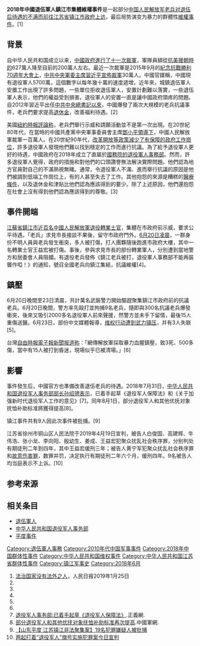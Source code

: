 **2018年中國退伍軍人鎮江市集體維權事件**是一起部分[中国人民解放军老兵对退伍后待遇的不满而前往](../Page/中国人民解放军.md "wikilink")[江苏省](../Page/江苏省.md "wikilink")[镇江市政府上访](../Page/镇江市.md "wikilink")，最后局势演变为暴力的群體性[維權事件](../Page/中國維權運動.md "wikilink")。\[1\]

## 背景

自中华人民共和国成立以来，[中國政府進行了十一次](https://zh.wikipedia.org/wiki/中華人民共和國政府 "wikilink")[裁軍](https://zh.wikipedia.org/wiki/裁軍 "wikilink")，軍隊員額從[抗美援朝時的](https://zh.wikipedia.org/wiki/抗美援朝 "wikilink")627萬人降至目前的200萬人左右。最近一次裁軍是2015年9月的[紀念抗戰勝利70週年大會上](https://zh.wikipedia.org/wiki/纪念中国人民抗日战争暨世界反法西斯战争胜利70周年大会 "wikilink")，[中共中央軍委主席](https://zh.wikipedia.org/wiki/中國共產黨中央軍事委員會主席 "wikilink")[習近平宣佈裁軍](https://zh.wikipedia.org/wiki/習近平 "wikilink")30萬人。中國官媒稱，中國現有退役軍人5700萬，這個數字以每年幾十萬的速度遞增。近年來，城鎮退伍軍人安置工作出現了許多問題，一些單位拒收退伍軍人，安置計劃難以落實，一些退伍軍人表示，他們的權益受到損害。退役軍人的安置一直是讓中國政府頭疼的問題。自2012年習近平出任[中共中央總書記以來](https://zh.wikipedia.org/wiki/中國共產黨中央委員會總書記 "wikilink")，中國爆發了兩次大規模的老兵抗議事件，老兵們要求提高[退休金](../Page/退休金.md "wikilink")，改善福利待遇。\[2\]

美國[紐約時報評論称](https://zh.wikipedia.org/wiki/紐約時報 "wikilink")，老兵們舉行示威和請願活動並不是第一次出現。在20世紀80年代，在當時的中國共產黨中央軍事委員會主席[鄧小平領導下](https://zh.wikipedia.org/wiki/鄧小平 "wikilink")，中國人民解放軍裁軍一百萬人。在20世紀90年代，[改革開放等政策減少了有保障的政府工作崗位](https://zh.wikipedia.org/wiki/改革開放 "wikilink")，許多退役軍人發現他們難以找到穩定的工作而進行抗議。為了給予退役軍人更好的待遇，中國政府在2018年成立了直屬於[國務院的](https://zh.wikipedia.org/wiki/中華人民共和國國務院 "wikilink")[退役軍人事務部](https://zh.wikipedia.org/wiki/退役軍人事務部 "wikilink")。然而，許多退役軍人覺得，政府的措施和對他們的口頭讚譽無法解決實際問題。他們認為地方官員對自己的不滿熟視無睹。通常，令退役軍人不滿、進而舉行抗議的原因是他們被調到低端工作崗位上，有的人甚至失去了工作。其他抱怨的來源是糟糕的[醫療條件](https://zh.wikipedia.org/wiki/醫療條件 "wikilink")，以及退休金和津貼比他們認為應該得到的要少。除了上述原因，他們還抱怨在社會上沒有得到他們認為應該得到的尊敬。\[3\]

## 事件開端

[江蘇省](https://zh.wikipedia.org/wiki/江蘇省 "wikilink")[鎮江市近百名](https://zh.wikipedia.org/wiki/鎮江市 "wikilink")[中國人民解放軍退役轉業](https://zh.wikipedia.org/wiki/中國人民解放軍 "wikilink")[士官](../Page/士官.md "wikilink")，集體在市政府前示威，要求公平待遇。「老兵」求見市長接談不果後，留守市政府門外。[6月20日凌晨](../Page/6月20日.md "wikilink")，一群身份不明人員與老兵發生衝突，多人被打傷，打人團夥隨後跑進市政府大樓，其中一名轉業士官王益宏被打傷。事後，參與求見市長的部份轉業軍人，分別遭到當地警方和居委會人員阻攔。有退役老兵發佈《鎮江老兵被打，退役軍人事務部不能再裝聾作啞！》的通知，號召全國老兵向鎮江集結，抗議維權\[4\]。

## 鎮壓

6月20日晚間至23日清晨，共計萬名武裝警力開始驅趕聚集鎮江市政府前的抗議老兵。6月20日晚間，警方率先毆打並拘捕9名老兵，隨即與300名抗議老兵爆發衝突，後來又吸引2000多名退役軍人前來聲援，然警方並未手下留情，最後15人重傷送醫。6月23日，部份中文媒體報導，[维权行动遭到武力镇压](../Page/中國維權運動.md "wikilink")，并有3人失联\[5\]。

台灣[自由時報電子報新聞报道称](../Page/自由時報.md "wikilink")：「網傳解放軍採取暴力血腥鎮壓，致3死、500多傷，當中有15人被打到昏迷，現場似乎已被清場。」\[6\]

## 影響

事件發生后，中國官方也準備改善退伍老兵的待遇。2018年7月31日，[中华人民共和国退役军人事务部部长](../Page/中华人民共和国退役军人事务部.md "wikilink")[孙绍骋表示](../Page/孙绍骋.md "wikilink")，已着手起草《退役军人保障法》和《关于加强新时代退役军人工作的意见》\[7\]。同年8月1日，部分退役军人和其他优抚对象抚恤补助标准將獲得提高\[8\]。

镇江事件共有9人因此次事件被批捕。\[9\]

江苏省徐州市铜山区人民法院于2019年4月19日宣判，被告人白俊国、高建辉、牛伟浩、张小龙、李向阳、殷幼生、姜成、王益宏犯聚众扰乱社会秩序罪，分别判处有期徒刑二年到四年，其中王益宏缓刑三年；被告人黄宁军犯聚众扰乱社会秩序罪和[故意伤害罪](https://zh.wikipedia.org/wiki/故意伤害罪 "wikilink")，数罪并罚，决定执行有期徒刑二年六个月，缓刑四年。9名被告人均当庭表示不上诉。\[10\]

## 参考来源

## 相关条目

  - [退伍軍人](https://zh.wikipedia.org/wiki/退伍軍人 "wikilink")
  - [中华人民共和国退役军人事务部](../Page/中华人民共和国退役军人事务部.md "wikilink")
  - [平度事件](https://zh.wikipedia.org/wiki/2018年10月中国#10月6日 "wikilink")

[Category:退伍軍人事務](https://zh.wikipedia.org/wiki/Category:退伍軍人事務 "wikilink")
[Category:2010年代中国军事事件](https://zh.wikipedia.org/wiki/Category:2010年代中国军事事件 "wikilink")
[Category:2018年中国群体性事件](https://zh.wikipedia.org/wiki/Category:2018年中国群体性事件 "wikilink")
[Category:中华人民共和国维权事件](https://zh.wikipedia.org/wiki/Category:中华人民共和国维权事件 "wikilink")
[Category:中华人民共和国江苏省群体性事件](https://zh.wikipedia.org/wiki/Category:中华人民共和国江苏省群体性事件 "wikilink")
[Category:镇江军事史](https://zh.wikipedia.org/wiki/Category:镇江军事史 "wikilink")
[Category:2018年6月](https://zh.wikipedia.org/wiki/Category:2018年6月 "wikilink")

1.  [法治国家没有法外之人](http://www.kaixian.tv/gd/2019/0126/172450.html)，人民日报2019年1月25日
2.
3.
4.
5.
6.
7.  [退役军人事务部:已着手起草《退役军人保障法》](http://news.jcrb.com/jxsw/201807/t20180731_1891682.html).正義網.
8.  [部分退役军人和其他优抚对象抚恤补助标准再次提高](http://www.81.cn/jmywyl/2018-07/31/content_9237644.htm).中國軍網.
9.  [【山东平度
    江苏镇江非法聚集案】19名犯罪嫌疑人被批捕](http://m.news.cctv.com/2019/01/26/ARTI99IuBSiK4Ui9gn049DAR190126.shtml)
10. [两起打着“退役军人”旗号实施犯罪案今日宣判](https://news.sina.com.cn/c/2019-04-19/doc-ihvhiqax3847076.shtml)